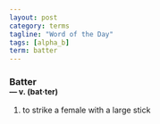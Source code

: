 ```yaml
---
layout: post
category: terms
tagline: "Word of the Day"
tags: [alpha_b]
term: batter
---
```


<h3>Batter<br/> <small>&mdash; v. (bat<span>&middot;</span>ter)</small></h3>
<p><ol><li>to strike a female with a large stick</li>
</ol></p>
